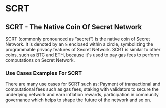 # SCRT

## SCRT - The Native Coin Of Secret Network

SCRT (commonly pronounced as “secret”) is the native coin of Secret Network. It is denoted by an 𝕊 enclosed within a circle, symbolizing the programmable privacy features of Secret Network. SCRT is similar to other coins, such as BTC and ETH, because it's used to pay gas fees to perform computations on Secret Network.&#x20;

### Use Cases Examples For SCRT

There are many use cases for SCRT such as: Payment of transactional and computational fees such as gas fees, staking with validators to secure the underlying network and earn inflation rewards, participation in community governance which helps to shape the future of the network and so on.&#x20;



